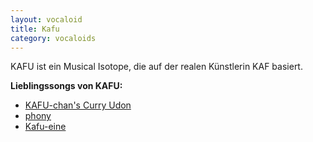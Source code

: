 ```yaml
---
layout: vocaloid
title: Kafu
category: vocaloids
---
```


KAFU ist ein Musical Isotope, die auf der realen Künstlerin KAF basiert.

<div>
    <b>Lieblingssongs von KAFU:</b>
    <ul>
        <li><a href="https://youtu.be/978nElfOkL8?si=MSxi1iJtDYkLhOCN">KAFU-chan's Curry Udon</a></li>
        <li><a href="https://youtu.be/9QLT1Aw_45s?si=7bYhoHY_11hjMkBh">phony</a></li>
        <li><a href="https://youtu.be/nN-7twhjdeU?si=vAiMjR53ATa8pMs5">Kafu-eine</a></li>
    </ul>
</div>
